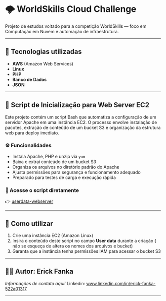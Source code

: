 # 🌩️ WorldSkills Cloud Challenge

Projeto de estudos voltado para a competição WorldSkills — foco em Computação em Nuvem e automação de infraestrutura.

---

## 🧰 Tecnologias utilizadas

- **AWS** (Amazon Web Services)
- **Linux**
- **PHP**
- **Banco de Dados**
- **JSON**

---

## 🚀 Script de Inicialização para Web Server EC2

Este projeto contém um script Bash que automatiza a configuração de um servidor Apache em uma instância EC2. O processo envolve instalação de pacotes, extração de conteúdo de um bucket S3 e organização da estrutura web para deploy imediato.

### ⚙️ Funcionalidades

- Instala Apache, PHP e unzip via `yum`
- Baixa e extrai conteúdo de um bucket S3
- Organiza os arquivos no diretório padrão do Apache
- Ajusta permissões para segurança e funcionamento adequado
- Preparado para testes de carga e execução rápida

### 📄 Acesse o script diretamente

👉 [userdata-webserver](https://github.com/erickdev/worldskills/blob/main/arquivos.sh/userdata-webserver)

---

## 📝 Como utilizar

1. Crie uma instância EC2 (Amazon Linux)
2. Insira o conteúdo deste script no campo **User data** durante a criação ( não se esqueça de altera os nomes dos arquivos e bucket)
3. Garanta que a instância tenha permissões IAM para acessar o bucket S3

---

## 👨‍💻 Autor: Erick Fanka

*Informações de contato aqui!*
Linkedin: www.linkedin.com/in/erick-fanka-522a01317

---
